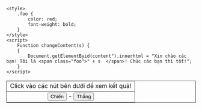 	<style>
		.foo {
			color: red;
			font-weight: bold;
		}
	</style>
	<script>
		Function changeContent(s) {
		{
			Document.getElementByid(content").innerhtml = "Xin chào các bạn! Tôi là <span class="foo">" + s  </span>! Chúc các bạn thi tốt!";
		}
	</script>
</head>
<body>
	<table width="500" align="center" border="1" cellpadding="8">
		<tr>
			<td align="center">
				<div id="content">Click vào các nút bên dưới để xem kết quả!</div>
			</td>
		</tr>
		<tr>
			<td align="center">
				<button onclick="ChangeContent(this.textContent);">Chiến</button> - 
				<button onclick="ChangeContent(this.textContent);">Thắng</button>
			</td>
		</tr>
	</table>
